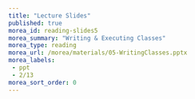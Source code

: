```yaml
---
title: "Lecture Slides"
published: true
morea_id: reading-slides5
morea_summary: "Writing & Executing Classes"
morea_type: reading
morea_url: /morea/materials/05-WritingClasses.pptx
morea_labels:
 - ppt
 - 2/13
morea_sort_order: 0
---
```

